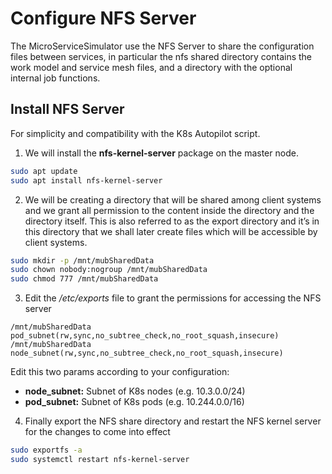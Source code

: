 # Configure NFS Server
The MicroServiceSimulator use the NFS Server to share the configuration files between services, in particular 
the nfs shared directory contains the work model and service mesh files, and a directory with the optional
internal job functions.

## Install NFS Server
For simplicity and compatibility with the K8s Autopilot script. 
1. We will install the **nfs-kernel-server** package on the master node.

```bash
sudo apt update
sudo apt install nfs-kernel-server
```

2. We will be creating a directory that will be shared among client systems and we grant all permission to the 
   content inside the directory and the directory itself. 
   This is also referred to as the export directory and it’s in this directory that we shall 
   later create files which will be accessible by client systems.
```bash
sudo mkdir -p /mnt/mubSharedData
sudo chown nobody:nogroup /mnt/mubSharedData
sudo chmod 777 /mnt/mubSharedData
```

3. Edit the */etc/exports* file to grant the permissions for accessing the NFS server
```shell
/mnt/mubSharedData pod_subnet(rw,sync,no_subtree_check,no_root_squash,insecure)
/mnt/mubSharedData node_subnet(rw,sync,no_subtree_check,no_root_squash,insecure)
```
Edit this two params according to your configuration:
* **node_subnet:** Subnet of K8s nodes (e.g. 10.3.0.0/24)
* **pod_subnet:** Subnet of K8s pods (e.g. 10.244.0.0/16)

4. Finally export the NFS share directory and restart the NFS kernel server for 
   the changes to come into effect

```bash
sudo exportfs -a
sudo systemctl restart nfs-kernel-server
```